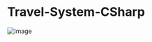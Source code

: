 # Travel-System-CSharp


![image](https://user-images.githubusercontent.com/100541934/223008591-036b1714-33e6-4e22-8ba9-404e22fc41cc.png)
